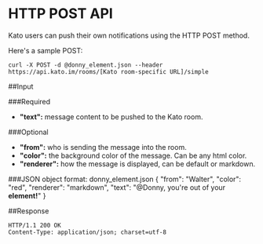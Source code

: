 HTTP POST API
=============

Kato users can push their own notifications using the HTTP POST method.

Here's a sample POST:

    curl -X POST -d @donny_element.json --header https://api.kato.im/rooms/[Kato room-specific URL]/simple

##Input

###Required
-  __"text":__ message content to be pushed to the Kato room.

###Optional
-  __"from":__ who is sending the message into the room.
-  __"color":__ the background color of the message. Can be any html color.
-  __"renderer":__ how the message is displayed, can be default or markdown.

###JSON object format:
    donny_element.json
    {
        "from": "Walter",
        "color": "red",
        "renderer": "markdown",
        "text": "@Donny, you're out of your **element!**"
    }

##Response

    HTTP/1.1 200 OK
    Content-Type: application/json; charset=utf-8
